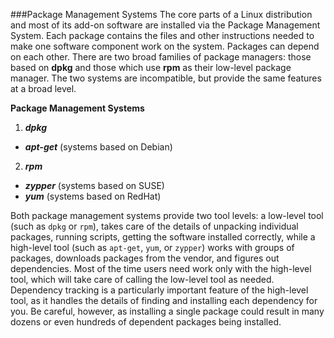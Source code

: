 ###Package Management Systems
The core parts of a Linux distribution and most of its add-on software are installed via the Package Management System. Each package contains the files and other instructions needed to make one software component work on the system. Packages can depend on each other. There are two broad families of package managers: those based on **dpkg** and those which use **rpm** as their low-level package manager. The two systems are incompatible, but provide the same features at a broad level.

**Package Management Systems**

1. ***dpkg***
  * ***apt-get*** (systems based on Debian)
2. ***rpm***
  * ***zypper*** (systems based on SUSE)
  * ***yum*** (systems based on RedHat)

Both package management systems provide two tool levels: a low-level tool (such as ``dpkg`` or ``rpm``), takes care of the details of unpacking individual packages, running scripts, getting the software installed correctly, while a high-level tool (such as ``apt-get``, ``yum``, or ``zypper``) works with groups of packages, downloads packages from the vendor, and figures out dependencies. Most of the time users need work only with the high-level tool, which will take care of calling the low-level tool as needed. Dependency tracking is a particularly important feature of the high-level tool, as it handles the details of finding and installing each dependency for you. Be careful, however, as installing a single package could result in many dozens or even hundreds of dependent packages being installed.
